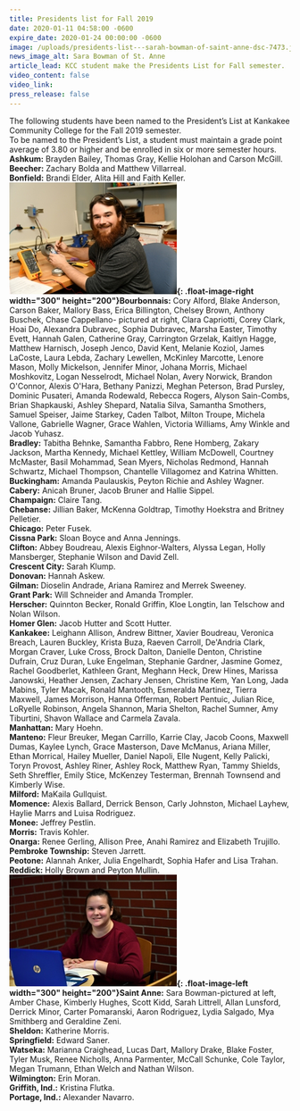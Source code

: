 ```yaml
---
title: Presidents list for Fall 2019
date: 2020-01-11 04:58:00 -0600
expire_date: 2020-01-24 00:00:00 -0600
image: /uploads/presidents-list---sarah-bowman-of-saint-anne-dsc-7473.jpg
news_image_alt: Sara Bowman of St. Anne
article_lead: KCC student make the Presidents List for Fall semester.
video_content: false
video_link:
press_release: false
---
```


The following students have been named to the President’s List at Kankakee Community College for the Fall 2019 semester.<br>To be named to the President’s List, a student must maintain a grade point average of 3.80 or higher and be enrolled in six or more semester hours.<br>**Ashkum:** Brayden Bailey, Thomas Gray, Kellie Holohan and Carson McGill.<br>**Beecher:** Zachary Bolda and Matthew Villarreal.<br>**Bonfield:** Brandi Elder, Alita Hill and Faith Keller.<br>**![](/uploads/presidents-list--chase-cappellano-of-bourbonnais-d85-0059.jpg){: .float-image-right width="300" height="200"}Bourbonnais:** Cory Alford, Blake Anderson, Carson Baker, Mallory Bass, Erica Billington, Chelsey Brown, Anthony Buschek, Chase Cappellano- pictured at right, Clara Capriotti, Corey Clark, Hoai Do, Alexandra Dubravec, Sophia Dubravec, Marsha Easter, Timothy Evett, Hannah Galen, Catherine Gray, Carrington Grzelak, Kaitlyn Hagge, Matthew Harnisch, Joseph Jenco, David Kent, Melanie Koziol, James LaCoste, Laura Lebda, Zachary Lewellen, McKinley Marcotte, Lenore Mason, Molly Mickelson, Jennifer Minor, Johana Morris, Michael Moshkovitz, Logan Nesselrodt, Michael Nolan, Avery Norwick, Brandon O'Connor, Alexis O'Hara, Bethany Panizzi, Meghan Peterson, Brad Pursley, Dominic Pusateri, Amanda Rodewald, Rebecca Rogers, Alyson Sain-Combs, Brian Shapkauski, Ashley Shepard, Natalia Silva, Samantha Smothers, Samuel Speiser, Jaime Starkey, Caden Talbot, Milton Troupe, Michela Vallone, Gabrielle Wagner, Grace Wahlen, Victoria Williams, Amy Winkle and Jacob Yuhasz.&nbsp;<br>**Bradley:** Tabitha Behnke, Samantha Fabbro, Rene Homberg, Zakary Jackson, Martha Kennedy, Michael Kettley, William McDowell, Courtney McMaster, Basil Mohammad, Sean Myers, Nicholas Redmond, Hannah Schwartz, Michael Thompson, Chantelle Villagomez and Katrina Whitten.&nbsp;<br>**Buckingham:** Amanda Paulauskis, Peyton Richie and Ashley Wagner.<br>**Cabery:** Anicah Bruner, Jacob Bruner and Hallie Sippel.<br>**Champaign:** Claire Tang.<br>**Chebanse:** Jillian Baker, McKenna Goldtrap, Timothy Hoekstra and Britney Pelletier.<br>**Chicago:** Peter Fusek.<br>**Cissna Park:** Sloan Boyce and Anna Jennings.<br>**Clifton:** Abbey Boudreau, Alexis Eighnor-Walters, Alyssa Legan, Holly Mansberger, Stephanie Wilson and David Zell.<br>**Crescent City:** Sarah Klump.<br>**Donovan:** Hannah Askew.<br>**Gilman:** Dioselin Andrade, Ariana Ramirez and Merrek Sweeney.<br>**Grant Park:** Will Schneider and Amanda Trompler.<br>**Herscher:** Quinnton Becker, Ronald Griffin, Kloe Longtin, Ian Telschow and Nolan Wilson.<br>**Homer Glen:** Jacob Hutter and Scott Hutter.<br>**Kankakee:** Leighann Allison, Andrew Bittner, Xavier Boudreau, Veronica Breach, Lauren Buckley, Krista Buza, Raeven Carroll, De'Andria Clark, Morgan Craver, Luke Cross, Brock Dalton, Danielle Denton, Christine Dufrain, Cruz Duran, Luke Engelman, Stephanie Gardner, Jasmine Gomez, Rachel Goodberlet, Kathleen Grant, Meghann Heck, Drew Hines, Marissa Janowski, Heather Jensen, Zachary Jensen, Christine Kem, Yan Long, Jada Mabins, Tyler Macak, Ronald Mantooth, Esmeralda Martinez, Tierra Maxwell, James Morrison, Hanna Offerman, Robert Pentuic, Julian Rice, LoRyelle Robinson, Angela Shannon, Maria Shelton, Rachel Sumner, Amy Tiburtini, Shavon Wallace and Carmela Zavala.<br>**Manhattan:** Mary Hoehn.<br>**Manteno:** Fleur Breuker, Megan Carrillo, Karrie Clay, Jacob Coons, Maxwell Dumas, Kaylee Lynch, Grace Masterson, Dave McManus, Ariana Miller, Ethan Morrical, Hailey Mueller, Daniel Napoli, Elle Nugent, Kelly Palicki, Toryn Provost, Ashley Riner, Ashley Rock, Matthew Ryan, Tammy Shields, Seth Shreffler, Emily Stice, McKenzey Testerman, Brennah Townsend and Kimberly Wise.<br>**Milford:** MaKaila Gullquist.<br>**Momence:** Alexis Ballard, Derrick Benson, Carly Johnston, Michael Layhew, Haylie Marrs and Luisa Rodriguez.<br>**Monee:** Jeffrey Pestlin.&nbsp;<br>**Morris:** Travis Kohler.<br>**Onarga:** Renee Gerling, Allison Pree, Anahi Ramirez and Elizabeth Trujillo.<br>**Pembroke Township:** Steven Jarrett.<br>**Peotone:** Alannah Anker, Julia Engelhardt, Sophia Hafer and Lisa Trahan.<br>**Reddick:** Holly Brown and Peyton Mullin.<br>**![](/uploads/presidents-list---sarah-bowman-of-saint-anne-dsc-7473.jpg){: .float-image-left width="300" height="200"}Saint Anne:** Sara Bowman-pictured at left, Amber Chase, Kimberly Hughes, Scott Kidd, Sarah Littrell, Allan Lunsford, Derrick Minor, Carter Pomaranski, Aaron Rodriguez, Lydia Salgado, Mya Smithberg and Geraldine Zeni.<br>**Sheldon:** Katherine Morris.<br>**Springfield:** Edward Saner.<br>**Watseka:** Marianna Craighead, Lucas Dart, Mallory Drake, Blake Foster, Tyler Musk, Renee Nicholls, Anna Parmenter, McCall Schunke, Cole Taylor, Megan Trumann, Ethan Welch and Nathan Wilson.<br>**Wilmington:** Erin Moran.<br>**Griffith, Ind.:** Kristina Flutka.<br>**Portage, Ind.:** Alexander Navarro.<br>&nbsp;